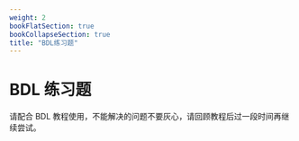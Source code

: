 ```yaml
---
weight: 2
bookFlatSection: true
bookCollapseSection: true
title: "BDL练习题"
---
```


# BDL 练习题

请配合 BDL 教程使用，不能解决的问题不要灰心，请回顾教程后过一段时间再继续尝试。

